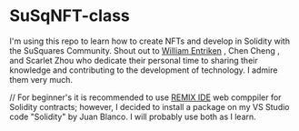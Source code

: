 # SuSqNFT-class
I'm using this repo to learn how to create NFTs and develop in Solidity with the SuSquares Community. Shout out to [William Entriken](https://phor.net) , Chen Cheng , and Scarlet Zhou who dedicate their personal time to sharing their knowledge and contributing to the development of technology. I admire them very much. 

// For beginner's it is recommended to use [REMIX IDE](https://remix.ethereum.org/) web comppiler for Solidity contracts; however, I decided to install a package on my VS Studio code "Solidity" by Juan Blanco. I will probably use both as I learn. 
